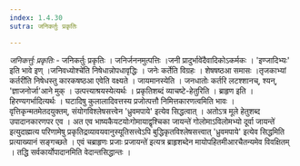 ```yaml
---
index: 1.4.30
sutra: जनिकर्तुः प्रकृतिः

---
```

_जनिकर्त्तुः प्रकृतिः_ - जनिकर्तुः प्रकृतिः । जनिर्जननमुत्पत्तिः ।जनी प्रादुर्भावे॑दैवादिकोऽकर्मकः । 'इण्जादिभ्यः' इति भावे इण् ।जनिवध्योश्चे॑ति निषेधान्नोपधावृद्धिः । जनेः कर्तेति विग्रहः । शेषषष्ठआ समासः ।तृजकाभ्यां कर्तरी॑ति निषेधस्तु कारकषष्ठआ एवेति वक्ष्यते । जायमानस्येति । जनधातोः कर्तरि लटश्शानच्, श्यन्, 'ज्ञाजनोर्जा'आने मुक् । उत्पत्त्याश्रयस्येत्यर्थः । प्रकृतिशब्दं व्याचष्टे-हेतुरिति । ब्राहृण इति । हिरण्यगर्भादित्यर्थः । घटादिषु कुलालादिवत्तस्य प्रजोत्पत्तौ निमित्तकारणत्वमिति भावः । वृत्तिकृन्मतमेतदयुक्तम्, संयोगविश्लेषसत्त्वेन 'ध्रुवमपाये' इत्येव सिद्धत्वात् । अतोऽत्र मूले हेतुशब्द उपादानकारणपर एव । अत एव भाष्यकैयटयोःगोमायाद्वृश्चिका जायन्ते॑ गोलोमाऽविलोमभ्यो दूर्वा जायन्ते॑ इत्युदाह्मत्य परिणामेषु प्रकृतिद्रव्यावयवानुस्यूतिसत्त्वेऽपि बुद्धिकृतविश्लेषसत्त्वात् 'ध्रुवमपाये' इत्येव सिद्धमिति प्रत्याख्यानं सङ्गच्छते । एवं चब्राहृणः प्रजाः प्रजायन्ते॑ इत्यत्र ब्राहृशब्देन मायोपहितमीआरचैतन्यमेव विवक्षितम् । तद्धि सर्वकार्योपादानमिति वेदान्तसिद्धान्तः ।